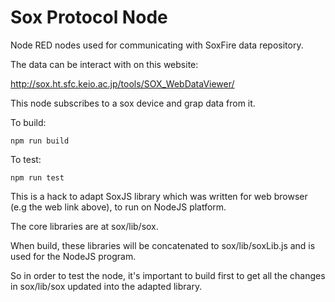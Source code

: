 Sox Protocol Node
=================


Node RED nodes used for communicating with SoxFire data repository.

The data can be interact with on this website:

http://sox.ht.sfc.keio.ac.jp/tools/SOX_WebDataViewer/

This node subscribes to a sox device and grap data from it.

To build:

```
npm run build
```

To test:

```
npm run test
```

This is a hack to adapt SoxJS library which was written for web browser (e.g the web link above), to run on NodeJS platform.

The core libraries are at sox/lib/sox.

When build, these libraries will be concatenated to sox/lib/soxLib.js and is used for the NodeJS program.

So in order to test the node, it's important to build first to get all the changes in sox/lib/sox updated into the adapted library.
